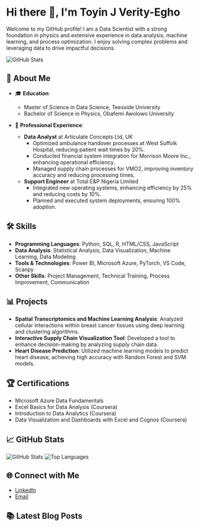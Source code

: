 # Hi there 👋, I'm Toyin J Verity-Egho

Welcome to my GitHub profile! I am a Data Scientist with a strong foundation in physics and extensive experience in data analysis, machine learning, and process optimization. I enjoy solving complex problems and leveraging data to drive impactful decisions.

![GitHub Stats](https://github-readme-stats.vercel.app/api?username=olajutoyin&show_icons=true)


## 🚀 About Me
- 🎓 **Education**: 
  - Master of Science in Data Science, Teesside University 
  - Bachelor of Science in Physics, Obafemi Awolowo University
  
- 💼 **Professional Experience**:
  - **Data Analyst** at Articulate Concepts Ltd, UK
    - Optimized ambulance handover processes at West Suffolk Hospital, reducing patient wait times by 20%.
    - Conducted financial system integration for Morrison Moore Inc., enhancing operational efficiency.
    - Managed supply chain processes for VMO2, improving inventory accuracy and reducing processing times.
  - **Support Engineer** at Total E&P Nigeria Limited
    - Integrated new operating systems, enhancing efficiency by 25% and reducing costs by 10%.
    - Planned and executed system deployments, ensuring 100% adoption.

## 🛠️ Skills
- **Programming Languages**: Python, SQL, R, HTML/CSS, JavaScript
- **Data Analysis**: Statistical Analysis, Data Visualization, Machine Learning, Data Modeling
- **Tools & Technologies**: Power BI, Microsoft Azure, PyTorch, VS Code, Scanpy
- **Other Skills**: Project Management, Technical Training, Process Improvement, Communication

## 📊 Projects
- **Spatial Transcriptomics and Machine Learning Analysis**: Analyzed cellular interactions within breast cancer tissues using deep learning and clustering algorithms.
- **Interactive Supply Chain Visualization Tool**: Developed a tool to enhance decision-making by analyzing supply chain data.
- **Heart Disease Prediction**: Utilized machine learning models to predict heart disease, achieving high accuracy with Random Forest and SVM models.

## 🏆 Certifications
- Microsoft Azure Data Fundamentals
- Excel Basics for Data Analysis (Coursera)
- Introduction to Data Analytics (Coursera)
- Data Visualization and Dashboards with Excel and Cognos (Coursera)

## 📈 GitHub Stats
![GitHub Stats](https://github-readme-stats.vercel.app/api?username=olajutoyin&show_icons=true)
![Top Languages](https://github-readme-stats.vercel.app/api/top-langs/?username=olajutoyin&layout=compact)


## 🌐 Connect with Me
- [LinkedIn](https://www.linkedin.com/in/toyin-verity-egho-b9a143b)
- [Email](mailto:olajutoyin@gmail.com)

## 📚 Latest Blog Posts
<!-- BLOG-POST-LIST:START -->
<!-- BLOG-POST-LIST:END -->

<!-- Optional: If you have a blog or medium account, you can integrate your latest posts -->
<!-- Example: 
- [Understanding Machine Learning Models](https://medium.com/@yourusername/understanding-machine-learning-models)
- [Data Visualization Best Practices](https://medium.com/@yourusername/data-visualization-best-practices)
-->
